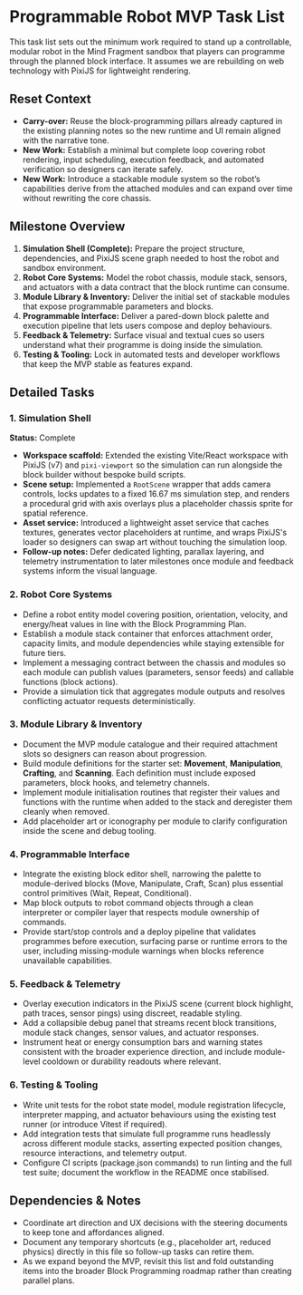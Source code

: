 # Programmable Robot MVP Task List

This task list sets out the minimum work required to stand up a controllable, modular robot in the Mind Fragment sandbox that players can programme through the planned block interface. It assumes we are rebuilding on web technology with PixiJS for lightweight rendering.

## Reset Context
- **Carry-over:** Reuse the block-programming pillars already captured in the existing planning notes so the new runtime and UI remain aligned with the narrative tone.
- **New Work:** Establish a minimal but complete loop covering robot rendering, input scheduling, execution feedback, and automated verification so designers can iterate safely.
- **New Work:** Introduce a stackable module system so the robot’s capabilities derive from the attached modules and can expand over time without rewriting the core chassis.

## Milestone Overview
1. **Simulation Shell (Complete):** Prepare the project structure, dependencies, and PixiJS scene graph needed to host the robot and sandbox environment.
2. **Robot Core Systems:** Model the robot chassis, module stack, sensors, and actuators with a data contract that the block runtime can consume.
3. **Module Library & Inventory:** Deliver the initial set of stackable modules that expose programmable parameters and blocks.
4. **Programmable Interface:** Deliver a pared-down block palette and execution pipeline that lets users compose and deploy behaviours.
5. **Feedback & Telemetry:** Surface visual and textual cues so users understand what their programme is doing inside the simulation.
6. **Testing & Tooling:** Lock in automated tests and developer workflows that keep the MVP stable as features expand.

## Detailed Tasks

### 1. Simulation Shell
**Status:** Complete

- **Workspace scaffold:** Extended the existing Vite/React workspace with PixiJS (v7) and `pixi-viewport` so the simulation can run alongside the block builder without bespoke build scripts.
- **Scene setup:** Implemented a `RootScene` wrapper that adds camera controls, locks updates to a fixed 16.67 ms simulation step, and renders a procedural grid with axis overlays plus a placeholder chassis sprite for spatial reference.
- **Asset service:** Introduced a lightweight asset service that caches textures, generates vector placeholders at runtime, and wraps PixiJS's loader so designers can swap art without touching the simulation loop.
- **Follow-up notes:** Defer dedicated lighting, parallax layering, and telemetry instrumentation to later milestones once module and feedback systems inform the visual language.

### 2. Robot Core Systems
- Define a robot entity model covering position, orientation, velocity, and energy/heat values in line with the Block Programming Plan.
- Establish a module stack container that enforces attachment order, capacity limits, and module dependencies while staying extensible for future tiers.
- Implement a messaging contract between the chassis and modules so each module can publish values (parameters, sensor feeds) and callable functions (block actions).
- Provide a simulation tick that aggregates module outputs and resolves conflicting actuator requests deterministically.

### 3. Module Library & Inventory
- Document the MVP module catalogue and their required attachment slots so designers can reason about progression.
- Build module definitions for the starter set: **Movement**, **Manipulation**, **Crafting**, and **Scanning**. Each definition must include exposed parameters, block hooks, and telemetry channels.
- Implement module initialisation routines that register their values and functions with the runtime when added to the stack and deregister them cleanly when removed.
- Add placeholder art or iconography per module to clarify configuration inside the scene and debug tooling.

### 4. Programmable Interface
- Integrate the existing block editor shell, narrowing the palette to module-derived blocks (Move, Manipulate, Craft, Scan) plus essential control primitives (Wait, Repeat, Conditional).
- Map block outputs to robot command objects through a clean interpreter or compiler layer that respects module ownership of commands.
- Provide start/stop controls and a deploy pipeline that validates programmes before execution, surfacing parse or runtime errors to the user, including missing-module warnings when blocks reference unavailable capabilities.

### 5. Feedback & Telemetry
- Overlay execution indicators in the PixiJS scene (current block highlight, path traces, sensor pings) using discreet, readable styling.
- Add a collapsible debug panel that streams recent block transitions, module stack changes, sensor values, and actuator responses.
- Instrument heat or energy consumption bars and warning states consistent with the broader experience direction, and include module-level cooldown or durability readouts where relevant.

### 6. Testing & Tooling
- Write unit tests for the robot state model, module registration lifecycle, interpreter mapping, and actuator behaviours using the existing test runner (or introduce Vitest if required).
- Add integration tests that simulate full programme runs headlessly across different module stacks, asserting expected position changes, resource interactions, and telemetry output.
- Configure CI scripts (package.json commands) to run linting and the full test suite; document the workflow in the README once stabilised.

## Dependencies & Notes
- Coordinate art direction and UX decisions with the steering documents to keep tone and affordances aligned.
- Document any temporary shortcuts (e.g., placeholder art, reduced physics) directly in this file so follow-up tasks can retire them.
- As we expand beyond the MVP, revisit this list and fold outstanding items into the broader Block Programming roadmap rather than creating parallel plans.
